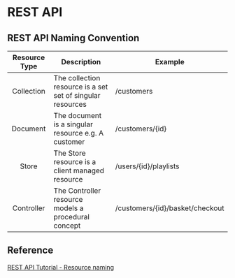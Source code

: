 # REST API

## REST API Naming Convention

| Resource Type | Description  | Example  |
|:----:|--------------|----------|
|  Collection | The collection resource is a set set of singular resources| /customers  |
|  Document |   The document is a singular resource e.g. A customer| /customers/{id} | 
|  Store | The Store resource is a client managed resource | /users/{id}/playlists  | 
|  Controller | The Controller resource models a procedural concept  | /customers/{id}/basket/checkout  |



## Reference
[REST API Tutorial - Resource naming](https://restfulapi.net/resource-naming/)
